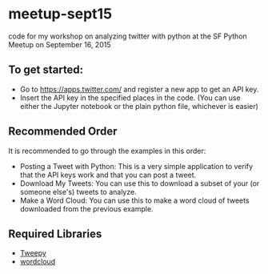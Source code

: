 # meetup-sept15
code for my workshop on analyzing twitter with python at the SF Python Meetup on September 16, 2015

## To get started: 

- Go to https://apps.twitter.com/ and register a new app to get an API key. 
- Insert the API key in the specified places in the code. (You can use either the Jupyter notebook or the plain python file, whichever is easier)

## Recommended Order

It is recommended to go through the examples in this order:

- Posting a Tweet with Python: This is a very simple application to verify that the API keys work and that you can post a tweet.
- Download My Tweets: You can use this to download a subset of your (or someone else's) tweets to analyze.
- Make a Word Cloud: You can use this to make a word cloud of tweets downloaded from the previous example. 

## Required Libraries

- [Tweepy](https://github.com/tweepy/tweepy)
- [wordcloud](https://github.com/amueller/word_cloud)
